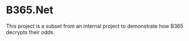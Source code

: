 # B365.Net

This project is a subset from an internal project to demonstrate how B365 decrypts their odds.